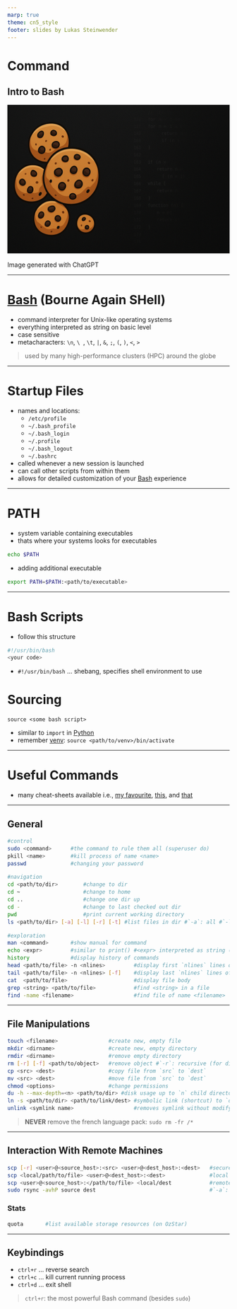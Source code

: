 ```yaml
---
marp: true
theme: cn5_style
footer: slides by Lukas Steinwender
---
```


<!-- _class: titleslide -->
# Command
## Intro to Bash

![bg](../../gfx/TitlePage.png)
<div class="footnote">Image generated with ChatGPT</div>

---

# [Bash](https://www.gnu.org/software/bash/) (Bourne Again SHell)
* command interpreter for Unix-like operating systems
* everything interpreted as string on basic level
* case sensitive
* metacharacters: `\n`, `\ `, `\t`, `|`, `&`, `;`, `(`, `)`, `<`, `>`

> used by many high-performance clusters (HPC) around the globe

--- 
# Startup Files
* names and locations:
    * `/etc/profile`
    * `~/.bash_profile`
    * `~/.bash_login`
    * `~/.profile`
    * `~/.bash_logout`
    * `~/.bashrc`
* called whenever a new session is launched
* can call other scripts from within them
* allows for detailed customization of your [Bash](#bash-bourne-again-shell) experience

---
# PATH
* system variable containing executables
* thats where your systems looks for executables
```bash
echo $PATH
```

* adding additional executable
```bash
export PATH=$PATH:<path/to/executable>
```

---
# Bash Scripts
* follow this structure 
```bash
#!/usr/bin/bash
<your code>
```
* `#!/usr/bin/bash` ... shebang, specifies shell environment to use

# Sourcing
```
source <some bash script>
```
* similar to `import` in [Python](../session1_02_python/01_python_slides.md)
* remember [venv](../session1_02_python/01_python_slides.md): `source <path/to/venv>/bin/activate`

---
# Useful Commands

* many cheat-sheets available i.e., [my favourite](https://github.com/RehanSaeed/Bash-Cheat-Sheet), [this](https://www.guru99.com/linux-commands-cheat-sheet.html), and [that](https://github.com/0nn0/terminal-mac-cheatsheet?tab=readme-ov-file#english-version)


---
## General
```bash
#control
sudo <command>      #the command to rule them all (superuser do)
pkill <name>        #kill process of name <name>
passwd              #changing your password                                                 
```
```bash
#navigation
cd <path/to/dir>        #change to dir
cd ~                    #change to home
cd ..                   #change one dir up
cd -                    #change to last checked out dir
pwd                     #print current working directory
ls <path/to/dir> [-a] [-l] [-r] [-t] #list files in dir #`-a`: all #`-l`: long #`-r`: reverse #`-t`: sort by time
```
```bash
#exploration
man <command>       #show manual for command
echo <expr>         #similar to print() #<expr> interpreted as string (use "$(expr)" to evaluate)
history             #display history of commands
head <path/to/file> -n <nlines>         #display first `nlines` lines of a file 
tail <path/to/file> -n <nlines> [-f]    #display last `nlines` lines of a file #`-f` : follow file changes
cat  <path/to/file>                     #display file body
grep <string> <path/to/file>            #find <string> in a file
find -name <filename>                   #find file of name <filename>
```
---

## File Manipulations
```bash
touch <filename>                #create new, empty file
mkdir <dirname>                 #create new, empty directory
rmdir <dirname>                 #remove empty directory
rm [-r] [-f] <path/to/object>   #remove object #`-r`: recursive (for directories) #`-f`: force
cp <src> <dest>                 #copy file from `src` to `dest`
mv <src> <dest>                 #move file from `src` to `dest`
chmod <options>                 #change permissions
du -h --max-depth=<n> <path/to/dir> #disk usage up to `n` child directories
ln -s <path/to/dir> <path/to/link/dest> #symbolic link (shortcut) to `dir` in `dest`
unlink <symlink name>                   #removes symlink without modifying original directory
```
> **NEVER** remove the french language pack:
> `sudo rm -fr /*`


---
## Interaction With Remote Machines
```bash
scp [-r] <user>@<source_host>:<src> <user>@<dest_host>:<dest>   #secure copy files from `source_host` to `dest_host` #`-r` recursive
scp <local/path/to/file> <user>@<dest_host>:<dest>              #local  --> remote
scp <user>@<source_host>:</path/to/file> <local/dest            #remote --> local
sudo rsync -avhP source dest                                    #`-a`: archive #`-v`: verbose #`-h`: human readable #`-P`: progress
```

### Stats
```bash
quota       #list available storage resources (on OzStar)
```
---
## Keybindings
* `ctrl+r` ... reverse search
* `ctrl+c` ... kill current running process
* `ctrl+d` ... exit shell

> `ctrl+r`: the most powerful Bash command
> (besides `sudo`)